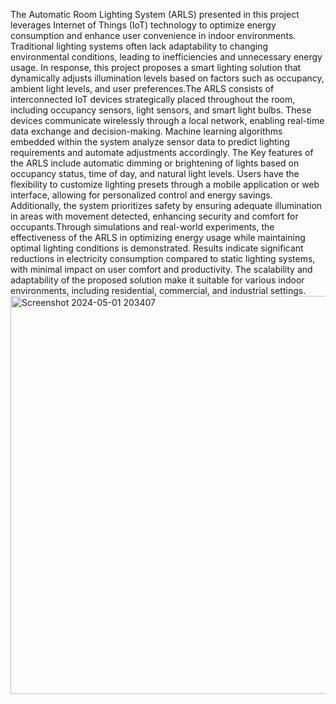 The Automatic Room Lighting System (ARLS) presented in this project leverages Internet of Things (IoT) technology to optimize energy consumption and enhance user convenience
in indoor environments. Traditional lighting systems often lack adaptability to changing environmental conditions, leading to inefficiencies and unnecessary energy usage.
In response, this project proposes a smart lighting solution that dynamically adjusts illumination levels based on factors such as occupancy, ambient light levels, and
user preferences.The ARLS consists of interconnected IoT devices strategically placed throughout the room, including occupancy sensors, light sensors, and smart light bulbs. 
These devices communicate wirelessly through a local network, enabling real-time data exchange and decision-making. Machine learning algorithms embedded within the system 
analyze sensor data to predict lighting requirements and automate adjustments accordingly. The Key features of the ARLS include automatic dimming or brightening of lights
based on occupancy status, time of day, and natural light levels. Users have the flexibility to customize lighting presets through a mobile application or web interface,
allowing for personalized control and energy savings. Additionally, the system prioritizes safety by ensuring adequate illumination in areas with movement detected, enhancing 
security and comfort for occupants.Through simulations and real-world experiments, the effectiveness of the ARLS in optimizing energy usage while maintaining optimal lighting
conditions is demonstrated. Results indicate significant reductions in electricity consumption compared to static lighting systems, with minimal impact on user comfort and
productivity. The scalability and adaptability of the proposed solution make it suitable for various indoor environments, including residential, commercial, and industrial 
settings.<img width="637" alt="Screenshot 2024-05-01 203407" src="https://github.com/Madhuvarsh/Automated-Room-Lightning-System/assets/123972629/488d2226-e04b-4cff-a099-5866b2e3d296">
